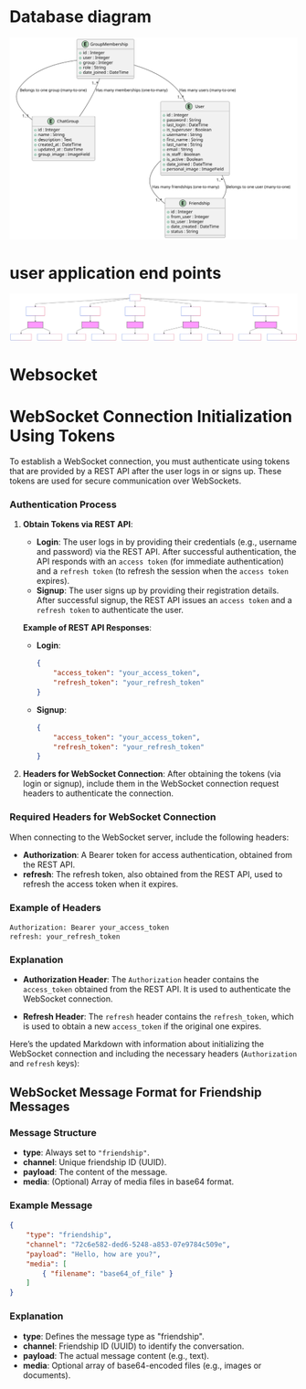# Database diagram
![Image Description](readme_images/databasemodel.svg)

# user application end points
![Image Description](readme_images/endpoint.svg)


# Websocket 


# WebSocket Connection Initialization Using Tokens

To establish a WebSocket connection, you must authenticate using tokens that are provided by a REST API after the user logs in or signs up. These tokens are used for secure communication over WebSockets.

### Authentication Process

1. **Obtain Tokens via REST API**:
   - **Login**: The user logs in by providing their credentials (e.g., username and password) via the REST API. After successful authentication, the API responds with an `access token` (for immediate authentication) and a `refresh token` (to refresh the session when the `access token` expires).
   - **Signup**: The user signs up by providing their registration details. After successful signup, the REST API issues an `access token` and a `refresh token` to authenticate the user.

   **Example of REST API Responses**:

   - **Login**:
     ```json
     {
         "access_token": "your_access_token",
         "refresh_token": "your_refresh_token"
     }
     ```

   - **Signup**:
     ```json
     {
         "access_token": "your_access_token",
         "refresh_token": "your_refresh_token"
     }
     ```

2. **Headers for WebSocket Connection**:
   After obtaining the tokens (via login or signup), include them in the WebSocket connection request headers to authenticate the connection.

### Required Headers for WebSocket Connection

When connecting to the WebSocket server, include the following headers:

- **Authorization**: A Bearer token for access authentication, obtained from the REST API.
- **refresh**: The refresh token, also obtained from the REST API, used to refresh the access token when it expires.

### Example of Headers

```plaintext
Authorization: Bearer your_access_token
refresh: your_refresh_token
```



### Explanation

- **Authorization Header**: The `Authorization` header contains the `access_token` obtained from the REST API. It is used to authenticate the WebSocket connection.
  
- **Refresh Header**: The `refresh` header contains the `refresh_token`, which is used to obtain a new `access_token` if the original one expires.

Here’s the updated Markdown with information about initializing the WebSocket connection and including the necessary headers (`Authorization` and `refresh` keys):

## WebSocket Message Format for Friendship Messages



### Message Structure

- **type**: Always set to `"friendship"`.
- **channel**: Unique friendship ID (UUID).
- **payload**: The content of the message.
- **media**: (Optional) Array of media files in base64 format.

### Example Message

```json
{
    "type": "friendship",
    "channel": "72c6e582-ded6-5248-a853-07e9784c509e",
    "payload": "Hello, how are you?",
    "media": [
        { "filename": "base64_of_file" }
    ]
}
```

### Explanation

- **type**: Defines the message type as "friendship".
- **channel**: Friendship ID (UUID) to identify the conversation.
- **payload**: The actual message content (e.g., text).
- **media**: Optional array of base64-encoded files (e.g., images or documents).

